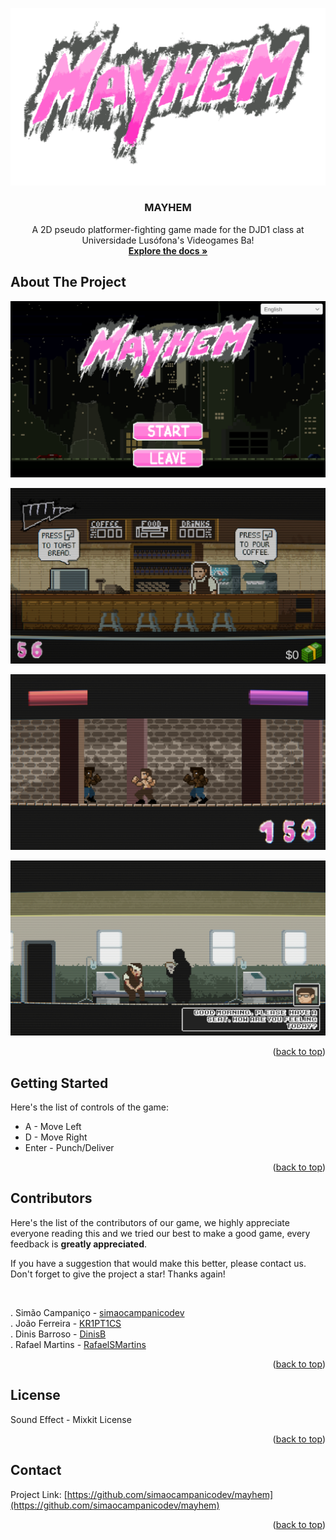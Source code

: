 <a id="readme-top"></a>
![Mayhem Logo](MAYHEM.png)
<br />
<div align="center">
  <a href="https://media.discordapp.net/attachments/1344716006500597841/1367559922950082560/MAYHEM.png?ex=6834aaed&is=6833596d&hm=c3ebd8cb693b5d0e021bcefd857d742e182d52a36e756f37a30d37dab15fcf37&=&format=webp&quality=lossless&width=1216&height=684">
  </a>

  <h3 align="center">MAYHEM</h3>

  <p align="center">
    A 2D pseudo platformer-fighting game made for the DJD1 class at Universidade Lusófona's Videogames Ba!
    <br />
    <a href="https://github.com/simaocampanicodev/mayhem"><strong>Explore the docs »</strong></a>
    <br />
  </p>
</div>

## About The Project

![Mayhem Screenshot](2dplatformer_01.png)

![Mayhem Screenshot](2dplatformer_02.png)

![Mayhem Screenshot](2dplatformer_03.png)

![Mayhem Screenshot](2dplatformer_04.png)

<p align="right">(<a href="#readme-top">back to top</a>)</p>

## Getting Started

Here's the list of controls of the game:

- A - Move Left
- D - Move Right
- Enter - Punch/Deliver

<p align="right">(<a href="#readme-top">back to top</a>)</p>

## Contributors

Here's the list of the contributors of our game, we highly appreciate everyone reading this and we tried our best to make a good game, every feedback is **greatly appreciated**.

If you have a suggestion that would make this better, please contact us.
Don't forget to give the project a star! Thanks again!

<br />

. Simão Campaniço - [simaocampanicodev](https://simaocampanicodev.github.io/)
<br />
. João Ferreira - [KR1PT1CS](https://github.com/KR1PT1CS.github.io/)
<br />
. Dinis Barroso - [DinisB](https://github.com/DinisB.github.io/)
<br />
. Rafael Martins - [RafaelSMartins](https://github.com/RafaelSMartins.github.io/)

<p align="right">(<a href="#readme-top">back to top</a>)</p>

## License

Sound Effect - Mixkit License

<p align="right">(<a href="#readme-top">back to top</a>)</p>

## Contact

Project Link: [https://github.com/simaocampanicodev/mayhem](https://github.com/simaocampanicodev/mayhem)

<p align="right">(<a href="#readme-top">back to top</a>)</p>
